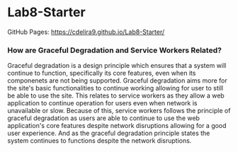 # Lab8-Starter

GitHub Pages: https://cdelira9.github.io/Lab8-Starter/

### How are Graceful Degradation and Service Workers Related?

Graceful degradation is a design principle which ensures that a system will continue to function, specifically its core features, even when its componenets are not being supported. Graceful degradation aims more for the site's basic functionalities to continue working allowing for user to still be able to use the site. This relates to service workers as they allow a web application to continue operation for users even when network is unavailable or slow. Because of this, service workers follows the principle of graceful degradation as users are able to continue to use the web application's core features despite network disruptions allowing for a good user experience. And as the graceful degradation principle states the system continues to functions despite the network disruptions.
